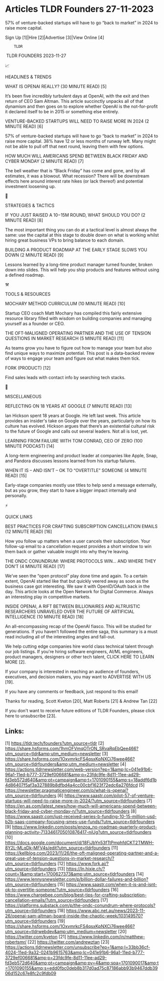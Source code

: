 # Articles TLDR Founders 27-11-2023

57% of venture-backed startups will have to go “back to market” in
2024 to raise more capital.  

Sign Up [1]|Hire [2]|Advertise [3]|View Online [4] 

		TLDR 

 TLDR FOUNDERS 2023-11-27

📈 

HEADLINES & TRENDS

 WHAT IS OPENAI REALLY? (30 MINUTE READ) [5] 

 It’s been five incredibly turbulent days at OpenAI, with the exit
and then return of CEO Sam Altman. This article succinctly unpacks all
of that dynamism and then goes on to explore whether OpenAI is the
not-for-profit it declared itself to be in 2015 or something else
entirely. 

 VENTURE-BACKED STARTUPS WILL NEED TO RAISE MORE IN 2024 (2 MINUTE
READ) [6] 

 57% of venture-backed startups will have to go “back to market”
in 2024 to raise more capital. 38% have 12 or less months of runway
left. Many might not be able to pull off that next round, leaving them
with few options. 

 HOW MUCH WILL AMERICANS SPEND BETWEEN BLACK FRIDAY AND CYBER MONDAY
(2 MINUTE READ) [7] 

 The bell weather that is “Black Friday” has come and gone, and by
all estimates, it was a blowout. What recession? There will be
downstream effects here around interest rate hikes (or lack thereof)
and potential investment loosening up. 

🧠 

STRATEGIES & TACTICS

 IF YOU JUST RAISED A $10-$15M ROUND, WHAT SHOULD YOU DO? (2 MINUTE
READ) [8] 

 The most important thing you can do at a tactical level is almost
always the same: use the capital at this stage to double down on what
is working whilst hiring great business VPs to bring balance to each
domain. 

 BUILDING A PRODUCT ROADMAP AT THE EARLY STAGE SLOWS YOU DOWN (2
MINUTE READ) [9] 

 Lessons learned by a long-time product manager turned founder, broken
down into slides. This will help you ship products and features
without using a defined roadmap. 

⚒️ 

TOOLS & RESOURCES

 MOCHARY METHOD CURRICULUM (10 MINUTE READ) [10] 

 Startup CEO coach Matt Mochary has compiled this fairly extensive
resource library filled with wisdom on building companies and managing
yourself as a founder or CEO. 

 THE OFT-MALIGNED OPERATING PARTNER AND THE USE OF TENSION QUESTIONS
IN MARKET RESEARCH (5 MINUTE READ) [11] 

 As teams grow you have to figure out how to manage your team but also
find unique ways to maximize potential. This post is a data-backed
review of ways to engage your team and figure out what makes them
tick. 

 FORK (PRODUCT) [12] 

 Find sales leads with contact info by searching tech stacks. 

🎁 

MISCELLANEOUS

 REFLECTING ON 18 YEARS AT GOOGLE (7 MINUTE READ) [13] 

 Ian Hickson spent 18 years at Google. He left last week. This article
provides an insider's take on Google over the years, particularly on
how its culture has evolved. Hickson argues that there’s an
existential cultural risk to the future of Google and calls out
several leaders. Not all is lost, yet. 

 LEARNING FROM FAILURE WITH TOM CONRAD, CEO OF ZERO (100 MINUTE
PODCAST) [14] 

 A long-term engineering and product leader at companies like Apple,
Snap, and Pandora discusses lessons learned from his startup failures.


 WHEN IT IS – AND ISN’T – OK TO “OVERTITLE” SOMEONE (4
MINUTE READ) [15] 

 Early-stage companies mostly use titles to help send a message
externally, but as you grow, they start to have a bigger impact
internally and personally. 

⚡ 

QUICK LINKS

 BEST PRACTICES FOR CRAFTING SUBSCRIPTION CANCELLATION EMAILS (12
MINUTE READ) [16] 

 How you follow up matters when a user cancels their subscription.
Your follow-up email to a cancellation request provides a short window
to win them back or gather valuable insight into why they’re
leaving. 

 THE ONDC CONUNDRUM: WHERE PROTOCOLS WIN… AND WHERE THEY DON’T (4
MINUTE READ) [17] 

 We’ve seen the “open protocol” play done time and again. To a
certain extent, OpenAI started like that but quickly veered away as
soon as the business case got interesting. We saw it with OpenID/OAuth
back in the day. This article looks at the Open Network for Digital
Commerce. Always an interesting play in competitive markets. 

 INSIDE OPENAI, A RIFT BETWEEN BILLIONAIRES AND ALTRUISTIC RESEARCHERS
UNRAVELED OVER THE FUTURE OF ARTIFICIAL INTELLIGENCE (10 MINUTE READ)
[18] 

 An all-encompassing recap of the OpenAI fiasco. This will be studied
for generations. If you haven’t followed the entire saga, this
summary is a must read including all of the interesting angles and
fall-out. 

 We help cutting edge companies hire world class technical talent
through our job listings. If you're hiring software engineers, AI/ML
engineers, product managers, designers or other tech talent, CLICK
HERE TO LEARN MORE [2]. 

If your company is interested in reaching an audience of founders,
executives, and decision makers, you may want to ADVERTISE WITH US
[19]. 

If you have any comments or feedback, just respond to this email! 

Thanks for reading, 
Scott Kveton [20], Matt Roberts [21] & Andrew Tan [22] 

If you don't want to receive future editions of TLDR Founders,
please click here to unsubscribe [23]. 

 

Links:
------
[1] https://tldr.tech/founders?utm_source=tldr
[2] https://share.hsforms.com/1hmOFVmqOTrON_SRvaRqEbQee466?utm_source=tldr&amp;utm_medium=newsletter
[3] https://share.hsforms.com/1OxvmrkcFS4qsxKpNXCi76wee466?utm_source=tldrfounders&amp;utm_medium=newsletter
[4] https://actions.tldrnewsletter.com/web-version?ep=1&amp;lc=041e91b6-96a1-11ed-b777-3729ef006681&amp;p=23fdc9fe-8d11-11ee-ad29-fd3eb572d640&amp;pt=campaign&amp;t=1701090155&amp;s=18addf6d1b4d86407f5af3a327889b8dfbd4a4cc00cbf1623f72edc6a276fdcd
[5] https://newsletter.pragmaticengineer.com/p/what-is-openai?utm_source=tldrfounders
[6] https://www.saastr.com/pilot-57-of-venture-startups-will-need-to-raise-more-in-2024/?utm_source=tldrfounders
[7] https://en.as.com/latest_news/how-much-will-americans-spend-between-black-friday-and-cyber-monday-n/?utm_source=tldrfounders
[8] https://www.saastr.com/just-received-series-b-funding-10-15-million-usd-b2b-saas-company-focusing-smes-use-funds/?utm_source=tldrfounders
[9] https://www.linkedin.com/posts/enzoa_no-roadmap-quarterly-product-planning-activity-7133461705010876417-niUg?utm_source=tldrfounders
[10] https://docs.google.com/document/d/18FiJbYn53fTtPmphfdCKT2TMWH-8Y2L-MLqDk-MFV4s/edit?utm_source=tldrfounders
[11] https://kellblog.com/2023/11/26/the-oft-maligned-operating-partner-and-a-great-use-of-tension-questions-in-market-research/?utm_source=tldrfounders
[12] https://www.fork.ai/?utm_source=tldrfounders
[13] https://ln.hixie.ch/?count=1&amp;start=1700627373&amp;utm_source=tldrfounders
[14] https://www.lennysnewsletter.com/p/billion-dollar-failures-and-billion?utm_source=tldrfounders
[15] https://www.saastr.com/when-it-is-and-isnt-ok-to-overtitle-someone/?utm_source=tldrfounders
[16] https://www.chargebee.com/blog/best-tips-for-crafting-subscription-cancellation-emails/?utm_source=tldrfounders
[17] https://platforms.substack.com/p/the-ondc-conundrum-where-protocols?utm_source=tldrfounders
[18] https://www.abc.net.au/news/2023-11-26/openai-sam-altman-board-inside-the-chaotic-week/103149570?utm_source=tldrfounders
[19] https://share.hsforms.com/1OxvmrkcFS4qsxKpNXCi76wee466?utm_source=tldrwebdev&amp;utm_medium=newsletter
[20] https://twitter.com/kveton
[21] https://www.linkedin.com/in/matthew-robertsmr/
[22] https://twitter.com/andrewztan
[23] https://actions.tldrnewsletter.com/unsubscribe?ep=1&amp;l=33bb36cf-4024-11ed-9a32-0241b9615763&amp;lc=041e91b6-96a1-11ed-b777-3729ef006681&amp;p=23fdc9fe-8d11-11ee-ad29-fd3eb572d640&amp;pt=campaign&amp;pv=4&amp;spa=1701090017&amp;t=1701090155&amp;s=edd0fbc0deb8b317d0ad75c87186abb93b9467ddb3906d152c67e8fc2c9fdb09